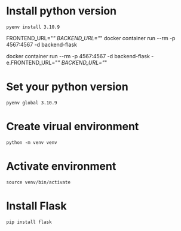 # Install python version
```
pyenv install 3.10.9
```
FRONTEND_URL="*" BACKEND_URL="*" docker container run --rm -p 4567:4567 -d backend-flask

docker container run --rm -p 4567:4567 -d backend-flask -e.FRONTEND_URL="*" BACKEND_URL="*"

# Set your python version
```
pyenv global 3.10.9
```

# Create virual environment
```
python -m venv venv
```

# Activate environment
```
source venv/bin/activate
```

# Install Flask
```
pip install flask
```